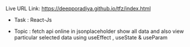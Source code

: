Live URL Link: https://deepporadiya.github.io/tfz/index.html

- Task : React-Js 

- Topic : fetch api online in jsonplaceholder show all data and also view particular selected data using useEffect , useState & useParam